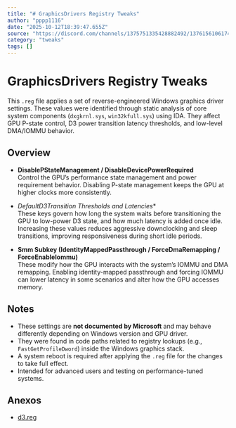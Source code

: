 ```yaml
---
title: "# GraphicsDrivers Registry Tweaks"
author: "pppp1116"
date: "2025-10-12T18:39:47.655Z"
source: "https://discord.com/channels/1375751335428882492/1376156106174234677/1427002832317583541"
category: "tweaks"
tags: []
---
```

# GraphicsDrivers Registry Tweaks

This `.reg` file applies a set of reverse-engineered Windows graphics driver settings. These values were identified through static analysis of core system components (`dxgkrnl.sys`, `win32kfull.sys`) using IDA. They affect GPU P-state control, D3 power transition latency thresholds, and low-level DMA/IOMMU behavior.

## Overview

- **DisablePStateManagement / DisableDevicePowerRequired**  
Control the GPU’s performance state management and power requirement behavior. Disabling P-state management keeps the GPU at higher clocks more consistently.

- **DefaultD3Transition* Thresholds and Latencies**  
These keys govern how long the system waits before transitioning the GPU to low-power D3 state, and how much latency is added once idle. Increasing these values reduces aggressive downclocking and sleep transitions, improving responsiveness during short idle periods.

- **Smm Subkey (IdentityMappedPassthrough / ForceDmaRemapping / ForceEnableIommu)**  
These modify how the GPU interacts with the system’s IOMMU and DMA remapping. Enabling identity-mapped passthrough and forcing IOMMU can lower latency in some scenarios and alter how the GPU accesses memory.

## Notes

- These settings are **not documented by Microsoft** and may behave differently depending on Windows version and GPU driver.  
- They were found in code paths related to registry lookups (e.g., `FastGetProfileDword`) inside the Windows graphics stack.  
- A system reboot is required after applying the `.reg` file for the changes to take full effect.  
- Intended for advanced users and testing on performance-tuned systems.

## Anexos
- [d3.reg](https://github.com/Pppp1116/knowledge-base/blob/main/attachments/1427002832317583541/d3.reg)
